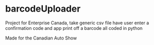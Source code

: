 # barcodeUploader
Project for Enterprise Canada, take generic csv file have user enter a confirmation code and app print off a barcode all coded in python

Made for the Canadian Auto Show
